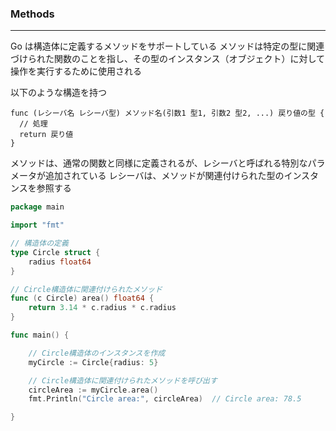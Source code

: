 ### Methods

---

Go は構造体に定義するメソッドをサポートしている
メソッドは特定の型に関連づけられた関数のことを指し、その型のインスタンス（オブジェクト）に対して操作を実行するために使用される

以下のような構造を持つ

```
func (レシーバ名 レシーバ型) メソッド名(引数1 型1, 引数2 型2, ...) 戻り値の型 {
  // 処理
  return 戻り値
}
```

メソッドは、通常の関数と同様に定義されるが、レシーバと呼ばれる特別なパラメータが追加されている
レシーバは、メソッドが関連付けられた型のインスタンスを参照する

```go
package main

import "fmt"

// 構造体の定義
type Circle struct {
	radius float64
}

// Circle構造体に関連付けられたメソッド
func (c Circle) area() float64 {
	return 3.14 * c.radius * c.radius
}

func main() {

	// Circle構造体のインスタンスを作成
	myCircle := Circle{radius: 5}

	// Circle構造体に関連付けられたメソッドを呼び出す
	circleArea := myCircle.area()
	fmt.Println("Circle area:", circleArea)  // Circle area: 78.5

}
```
